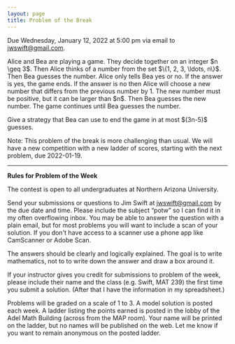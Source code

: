 ```yaml
---
layout: page
title: Problem of the Break
---
```


Due Wednesday, January 12, 2022 at 5:00 pm via email to 
<a href="mailto:jwswift@gmail.com?subject=potw" target="_blank">jwswift@gmail.com</a>.
<p>
Alice and Bea are playing a game. They decide together on an integer $n \geq 3$. Then Alice thinks
of a number from the set $\{1, 2, 3,  \ldots, n\}$.  Then Bea guesses the number. Alice only tells Bea
yes or no.  If the answer is yes, the game ends.  If the answer is no then Alice will choose a new number that
differs from the previous number by 1.  The new number must be positive, but it can be larger than $n$.
Then Bea guesses the new number.  The game continues until Bea guesses the number.
<p>
Give a strategy that Bea can use to end the game in at most $(3n-5)$ guesses.
<p>
<!--
<center>
<img src = "https://naumathstat.github.io/problem-of-the-week/files/images/2021-12-03.png" 
style="width:300px;height:300">
</center>
-->
<p>
Note: This problem of the break is more challenging than usual.  We will have a new competition
with a new ladder of scores, starting with the next problem, due 2022-01-19.
<hr>
<b>Rules for Problem of the Week</b>
<p>
The contest is open to all undergraduates at Northern Arizona University.
<p>
Send your submissions or questions to Jim Swift at
<a href="mailto:jwswift@gmail.com?subject=potw" target="_blank">jwswift@gmail.com</a> by the due date and time.
Please include the subject &ldquo;potw&rdquo; so I can find it in my often overflowing inbox.
You may be able to answer the question with a plain email, but for most problems you will want to 
include a scan of your solution.  If you don't have access to a scanner use a phone app like
CamScanner or Adobe Scan.
<p>The answers should be clearly and logically explained.  The goal is to write mathematics, not to
 to write down the answer and draw a box around it.
<p>
	If your instructor gives you credit for submissions to problem of the week, please include their name
	and the class  (e.g. Swift, MAT 239) the first time you submit a solution.  
(After that I have the information in my spreadsheet.)
</p><p>
	Problems will be graded on a scale of 1 to 3.  A model solution is posted each week.
	A ladder listing the points earned is posted in the lobby of the Adel Math Building 
	(across from the MAP room).  Your name will be printed on the ladder, but no names will be published on the web.
	Let me know if you want to remain anonymous on the posted ladder.
</p>